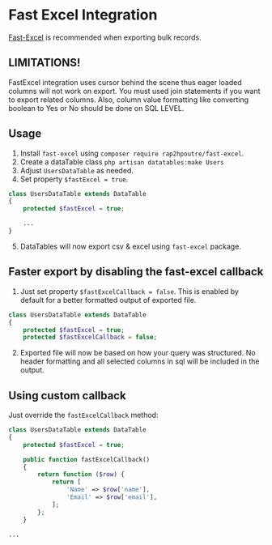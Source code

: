 # Fast Excel Integration

[Fast-Excel](https://github.com/rap2hpoutre/fast-excel) is recommended when exporting bulk records. 

## LIMITATIONS! 

FastExcel integration uses cursor behind the scene thus eager loaded columns will not work on export. You must used join statements if you want to export related columns. Also, column value formatting like converting boolean to Yes or No should be done on SQL LEVEL.

## Usage

1. Install `fast-excel` using `composer require rap2hpoutre/fast-excel`.
2. Create a dataTable class `php artisan datatables:make Users`
3. Adjust `UsersDataTable` as needed.
4. Set property `$fastExcel = true`.

```php
class UsersDataTable extends DataTable
{
    protected $fastExcel = true;

    ...
}
```

5. DataTables will now export csv & excel using `fast-excel` package.


## Faster export by disabling the fast-excel callback

1. Just set property `$fastExcelCallback = false`. This is enabled by default for a better formatted output of exported file.

```php
class UsersDataTable extends DataTable
{
    protected $fastExcel = true;
    protected $fastExcelCallback = false;

```

2. Exported file will now be based on how your query was structured. No header formatting and all selected columns in sql will be included in the output.

## Using custom callback

Just override the `fastExcelCallback` method:

```php
class UsersDataTable extends DataTable
{
    protected $fastExcel = true;

    public function fastExcelCallback()
    {
        return function ($row) {
            return [
                'Name' => $row['name'],
                'Email' => $row['email'],
            ];
        };
    }

...
```